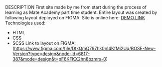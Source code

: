DESCRIPTION
First site made by me from start during the process of learning as Mate Academy part time student.
Entire layout was created by following layout deployed on FIGMA.
Site is online here:
[DEMO LINK](https://arturgorniak.github.io/layout_miami/)
Technologies used:
- HTML
- CSS
- SCSS
Link to layout on FIGMA:
(https://www.figma.com/file/DtkQmQ797hk0nI4KfMi2Uq/BOSE-New-Version?type=design&node-id=6817-387&mode=design&t=pF8KFKX2hn8bzmrs-0)
